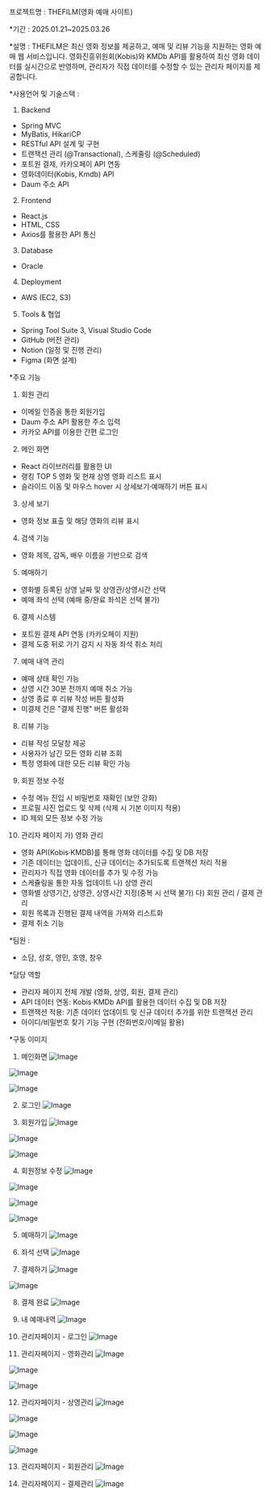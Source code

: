 프로젝트명 : THEFILM(영화 예매 사이트)

*기간 : 2025.01.21~2025.03.26

*설명 : 
THEFILM은 최신 영화 정보를 제공하고, 예매 및 리뷰 기능을 지원하는 영화 예매 웹 서비스입니다.
영화진흥위원회(Kobis)와 KMDb API를 활용하여 최신 영화 데이터를 실시간으로 반영하며,
관리자가 직접 데이터를 수정할 수 있는 관리자 페이지를 제공합니다.

*사용언어 및 기술스택 :
 1) Backend
  - Spring MVC
  - MyBatis, HikariCP
  - RESTful API 설계 및 구현
  - 트랜잭션 관리 (@Transactional), 스케줄링 (@Scheduled)
  - 포트원 결제, 카카오페이 API 연동
  - 영화데이터(Kobis, Kmdb) API
  - Daum 주소 API

 2) Frontend
 - React.js
 - HTML, CSS
 - Axios를 활용한 API 통신

 3) Database
 - Oracle

 4) Deployment
 - AWS (EC2, S3)

 5) Tools & 협업
 - Spring Tool Suite 3, Visual Studio Code
 - GitHub (버전 관리)
 - Notion (일정 및 진행 관리)
 - Figma (화면 설계)


*주요 기능
 1) 회원 관리
  - 이메일 인증을 통한 회원가입
  - Daum 주소 API 활용한 주소 입력
  - 카카오 API를 이용한 간편 로그인

 2) 메인 화면
  - React 라이브러리를 활용한 UI
  - 랭킹 TOP 5 영화 및 현재 상영 영화 리스트 표시
  - 슬라이드 이동 및 마우스 hover 시 상세보기·예매하기 버튼 표시

 3) 상세 보기
  - 영화 정보 표출 및 해당 영화의 리뷰 표시

 4) 검색 기능
  - 영화 제목, 감독, 배우 이름을 기반으로 검색

 5) 예매하기
  - 영화별 등록된 상영 날짜 및 상영관/상영시간 선택
  - 예매 좌석 선택 (예매 중/완료 좌석은 선택 불가)

 6)  결제 시스템
  - 포트원 결제 API 연동 (카카오페이 지원)
  - 결제 도중 뒤로 가기 감지 시 자동 좌석 취소 처리

 7) 예매 내역 관리
  - 예매 상태 확인 가능
  - 상영 시간 30분 전까지 예매 취소 가능
  - 상영 종료 후 리뷰 작성 버튼 활성화
  - 미결제 건은 "결제 진행" 버튼 활성화

 8) 리뷰 기능
  - 리뷰 작성 모달창 제공
  - 사용자가 남긴 모든 영화 리뷰 조회
  - 특정 영화에 대한 모든 리뷰 확인 가능

 9) 회원 정보 수정
  - 수정 메뉴 진입 시 비밀번호 재확인 (보안 강화)
  - 프로필 사진 업로드 및 삭제 (삭제 시 기본 이미지 적용)
  - ID 제외 모든 정보 수정 가능

 10) 관리자 페이지
  가) 영화 관리
   - 영화 API(Kobis·KMDB)를 통해 영화 데이터를 수집 및 DB 저장
   - 기존 데이터는 업데이트, 신규 데이터는 추가되도록 트랜잭션 처리 적용
   - 관리자가 직접 영화 데이터를 추가 및 수정 가능
   - 스케쥴링을 통한 자동 업데이트
  나) 상영 관리
   - 영화별 상영기간, 상영관, 상영시간 지정(중복 시 선택 불가)
  다) 회원 관리 / 결제 관리
   - 회원 목록과 진행된 결제 내역을 가져와 리스트화
   - 결제 취소 기능


*팀원 :
 - 소담, 성호, 영민, 호영, 창우

*담당 역할
 - 관리자 페이지 전체 개발 (영화, 상영, 회원, 결제 관리)
 - API 데이터 연동: Kobis·KMDb API를 활용한 데이터 수집 및 DB 저장
 - 트랜잭션 적용: 기존 데이터 업데이트 및 신규 데이터 추가를 위한 트랜잭션 관리
 - 아이디/비밀번호 찾기 기능 구현 (전화번호/이메일 활용)

*구동 이미지
1) 메인화면
![Image](https://github.com/user-attachments/assets/955866ba-5bd7-473d-b9f8-07d44e0e8fa3)

![Image](https://github.com/user-attachments/assets/c8ac5f5e-16e0-48d7-9d39-4d82d35e392d)

![Image](https://github.com/user-attachments/assets/78c6afc3-e5e7-45a7-8433-a6096e674b10)

2) 로그인
![Image](https://github.com/user-attachments/assets/af24a832-5c3a-48ea-924d-f3dc4a18f748)

3) 회원가입
![Image](https://github.com/user-attachments/assets/d227488c-d45c-453d-9f51-8bc89121b834)

![Image](https://github.com/user-attachments/assets/33559a79-4c72-4685-b023-9504b68eafa1)

![Image](https://github.com/user-attachments/assets/b0777e9a-d7c8-4e6d-b752-1522352b09a7)

4) 회원정보 수정
![Image](https://github.com/user-attachments/assets/30ac12d3-00fd-478f-9c47-a7018b7637bf)

![Image](https://github.com/user-attachments/assets/2cad1a4f-bcb3-4d0f-b469-88c96839ec3c)

![Image](https://github.com/user-attachments/assets/bc72e6f4-c01b-4f84-95f2-24f4ccd2f5c7)

![Image](https://github.com/user-attachments/assets/0292e67f-8603-4ad4-92a3-34f17a85922b)

5) 예매하기
![Image](https://github.com/user-attachments/assets/7edd1d7e-44b8-49e9-b0cc-08cbe983853b)

6) 좌석 선택
![Image](https://github.com/user-attachments/assets/3596152b-c69d-43fd-bc1a-9903d09bce26)

7) 결제하기
![Image](https://github.com/user-attachments/assets/5a029848-ad30-417a-87b8-01c4c381bc73)

![Image](https://github.com/user-attachments/assets/2c91e816-741b-4fac-9037-277b5dc709c5)

8) 결제 완료
![Image](https://github.com/user-attachments/assets/eafb4903-9290-46f9-b387-e9d48d60357a)

9) 내 예매내역
![Image](https://github.com/user-attachments/assets/b3c8a1da-3fb6-4cc5-8740-87b1141872a2)

10) 관리자페이지 - 로그인
![Image](https://github.com/user-attachments/assets/5e6d2836-fc72-4a8c-b9f0-fa3760b576d7)

11) 관리자페이지 - 영화관리
![Image](https://github.com/user-attachments/assets/596dd7d1-a347-44c6-8fc5-0654723b2bd0)

![Image](https://github.com/user-attachments/assets/8a899c70-170d-4639-8468-75ccae4bfca6)

![Image](https://github.com/user-attachments/assets/801df1c0-bc94-4a16-84e5-2127401056ff)

12) 관리자페이지 - 상영관리
![Image](https://github.com/user-attachments/assets/e995283c-ffed-409f-95cc-cd69bc8ba73c)

![Image](https://github.com/user-attachments/assets/397aa3eb-623a-477c-addf-6be1a853aea6)

![Image](https://github.com/user-attachments/assets/4569e179-fa74-4a65-8753-e3ee3e0e6ab1)

![Image](https://github.com/user-attachments/assets/6f52a2dc-f196-4208-923f-03fbe7d34423)

13) 관리자페이지 - 회원관리
![Image](https://github.com/user-attachments/assets/2a64e7a8-156a-4354-b891-dac05eae18b9)

14) 관리자페이지 - 결제관리
![Image](https://github.com/user-attachments/assets/df20fb6a-96c9-4aea-9587-ece7ade2f3da)
